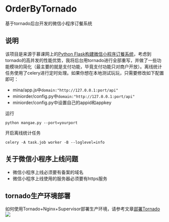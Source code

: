 # OrderByTornado
基于tornado后台开发的微信小程序订餐系统

## 说明
该项目是来源于慕课网上的[Python Flask构建微信小程序订餐系统](https://coding.imooc.com/class/265.html)，考虑到tornado的高并发的性能优势，我将后台用tornado进行全部重写，并做了一些功能模块的简化（最主要的就是支付功能，毕竟支付功能只对商户开放）。离线统计任务使用了celery进行定时处理。如果你想在本地测试玩玩，只需要修改如下配置即可：
* mina/app.js中`domain:"http://127.0.0.1:port/api"`
* miniorder/config.py中`domain:"http://127.0.0.1:port/api"`
* miniorder/config.py中设置自己的appid和appkey

运行
```
python mangae.py --port=yourport
```

开启离线统计任务

```
celery -A task.job worker -B --loglevel=info 
```

## 关于微信小程序上线问题

* 微信小程序上线必须要有备案的域名
* 微信小程序上线使用的服务器必须要有https服务

## tornado生产环境部署
如何使用Tornado+Nginx+Supervisor部署生产环境，请参考文章[部署Tornado](https://mirrors.segmentfault.com/itt2zh/ch8.html)
![](https://ws1.sinaimg.cn/large/006tNc79gy1fvtvqq2cv7j30j407k0tr.jpg)

